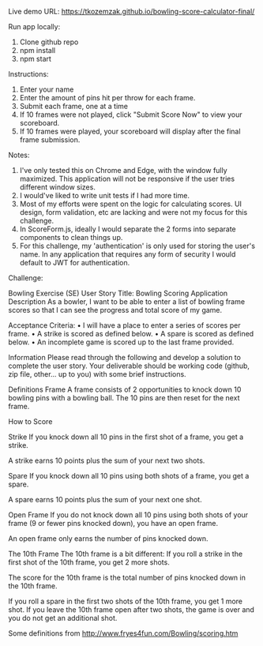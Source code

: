  Live demo URL: https://tkozemzak.github.io/bowling-score-calculator-final/

 Run app locally:
 1. Clone github repo
 2. npm install
 3. npm start


 Instructions:
 1. Enter your name
 2. Enter the amount of pins hit per throw for each frame.
 3. Submit each frame, one at a time
 4. If 10 frames were not played, click "Submit Score Now" to view your scoreboard.
 5. If 10 frames were played, your scoreboard will display after the final frame submission.


 Notes:
 1. I've only tested this on Chrome and Edge, with the window fully maximized. This application will not be responsive if the user tries different window sizes.
 2. I would've liked to write unit tests if I had more time. 
 3. Most of my efforts were spent on the logic for calculating scores. UI design, form validation, etc are lacking and were not my focus for this challenge.
 4. In ScoreForm.js, ideally I would separate the 2 forms into separate components to clean things up.
 5. For this challenge, my 'authentication' is only used for storing the user's name. In any application that requires any form of security I would default to JWT for authentication.


Challenge:

Bowling Exercise (SE)
User Story
Title: Bowling Scoring Application
Description
As a bowler, I want to be able to enter a list of bowling frame scores so that I can see the
progress and total score of my game.

Acceptance Criteria:
• I will have a place to enter a series of scores per frame.
• A strike is scored as defined below.
• A spare is scored as defined below.
• An incomplete game is scored up to the last frame provided.


Information
Please read through the following and develop a solution to complete the user story. Your deliverable
should be working code (github, zip file, other... up to you) with some brief instructions.

Definitions
Frame
A frame consists of 2 opportunities to knock down 10 bowling pins with a bowling ball. The 10 pins
are then reset for the next frame.

How to Score

Strike
If you knock down all 10 pins in the first shot of a
frame, you get a strike.

A strike earns 10 points plus the sum of your next
two shots.

Spare
If you knock down all 10 pins using both shots of
a frame, you get a spare.

A spare earns 10 points plus the sum of your next
one shot.

Open Frame
If you do not knock down all 10 pins using both
shots of your frame (9 or fewer pins knocked
down), you have an open frame.

An open frame only earns the number of pins
knocked down.

The 10th Frame
The 10th frame is a bit different:
If you roll a strike in the first shot of the 10th
frame, you get 2 more shots.

The score for the 10th frame is the total number
of pins knocked down in the 10th frame.

If you roll a spare in the first two shots of the
10th frame, you get 1 more shot.
If you leave the 10th frame open after two shots,
the game is over and you do not get an additional
shot.

Some definitions from http://www.fryes4fun.com/Bowling/scoring.htm
